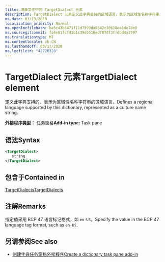 ```yaml
---
title: 清单文件中的 TargetDialect 元素
description: TargetDialect 元素定义此字典支持的区域语言，表示为区域性名称字符串。
ms.date: 03/19/2019
localization_priority: Normal
ms.openlocfilehash: ba5c43b6471f11d7599da8542c30618ea1de78e0
ms.sourcegitcommit: fa4e81fcf41b1c39d5516edf078f3ffdbd4a3997
ms.translationtype: MT
ms.contentlocale: zh-CN
ms.lasthandoff: 03/17/2020
ms.locfileid: "42720328"
---
```

# <a name="targetdialect-element"></a><span data-ttu-id="e4363-103">TargetDialect 元素</span><span class="sxs-lookup"><span data-stu-id="e4363-103">TargetDialect element</span></span>

<span data-ttu-id="e4363-104">定义此字典支持的、表示为区域性名称字符串的区域语言。</span><span class="sxs-lookup"><span data-stu-id="e4363-104">Defines a regional language supported by this dictionary, represented as a culture name string.</span></span>

<span data-ttu-id="e4363-105">**外接程序类型：** 任务窗格</span><span class="sxs-lookup"><span data-stu-id="e4363-105">**Add-in type:** Task pane</span></span>

## <a name="syntax"></a><span data-ttu-id="e4363-106">语法</span><span class="sxs-lookup"><span data-stu-id="e4363-106">Syntax</span></span>

```XML
<TargetDialect>
   string 
</TargetDialect>
```

## <a name="contained-in"></a><span data-ttu-id="e4363-107">包含于</span><span class="sxs-lookup"><span data-stu-id="e4363-107">Contained in</span></span>

[<span data-ttu-id="e4363-108">TargetDialects</span><span class="sxs-lookup"><span data-stu-id="e4363-108">TargetDialects</span></span>](targetdialects.md)

## <a name="remarks"></a><span data-ttu-id="e4363-109">注解</span><span class="sxs-lookup"><span data-stu-id="e4363-109">Remarks</span></span>

<span data-ttu-id="e4363-110">指定值采用 BCP 47 语言标记格式，如 `en-US`。</span><span class="sxs-lookup"><span data-stu-id="e4363-110">Specify the value in the BCP 47 language tag format, such as  `en-US`.</span></span>

## <a name="see-also"></a><span data-ttu-id="e4363-111">另请参阅</span><span class="sxs-lookup"><span data-stu-id="e4363-111">See also</span></span>

- [<span data-ttu-id="e4363-112">创建字典任务窗格外接程序</span><span class="sxs-lookup"><span data-stu-id="e4363-112">Create a dictionary task pane add-in</span></span>](../../word/dictionary-task-pane-add-ins.md)
